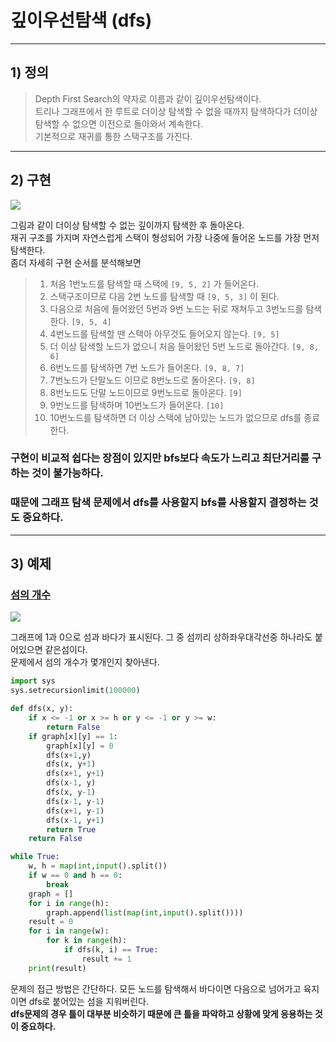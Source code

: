 # 깊이우선탐색 (dfs)

-------------
## 1) 정의
> Depth First Search의 약자로 이름과 같이 깊이우선탐색이다.   
> 트리나 그래프에서 한 루트로 더이상 탐색할 수 없을 때까지 탐색하다가 더이상 탐색할 수 없으면 이전으로 돌아와서 계속한다.   
> 기본적으로 재귀를 통한 스택구조를 가진다.    

-------------
## 2) 구현
<img src = "https://upload.wikimedia.org/wikipedia/commons/thumb/7/7f/Depth-First-Search.gif/330px-Depth-First-Search.gif">   

그림과 같이 더이상 탐색할 수 없는 깊이까지 탐색한 후 돌아온다.   
재귀 구조를 가지며 자연스럽게 스택이 형성되어 가장 나중에 들어온 노드를 가장 먼저 탐색한다.   
좀더 자세히 구현 순서를 분석해보면   
> 1. 처음 1번노드를 탐색할 때 스택에 ```[9, 5, 2]``` 가 들어온다.   
> 2. 스택구조이므로 다음 2번 노드를 탐색할 때 ```[9, 5, 3]``` 이 된다.
> 3. 다음으로 처음에 들어왔던 5번과 9번 노드는 뒤로 재쳐두고 3번노드를 탐색한다. ```[9, 5, 4]``` 
> 4. 4번노드를 탐색할 땐 스택아 아무것도 들어오지 않는다. ```[9, 5]```
> 5. 더 이상 탐색할 노드가 없으니 처음 들어왔던 5번 노드로 돌아간다. ```[9, 8, 6]```
> 6. 6번노드를 탐색하면 7번 노드가 들어온다. ```[9, 8, 7]```
> 7. 7번노드가 단말노드 이므로 8번노드로 돌아온다. ```[9, 8]```
> 8. 8번노드도 단말 노드이므로 9번노드로 돌아온다. ```[9]```
> 9. 9번노드를 탐색하며 10번노드가 들어온다. ```[10]```
> 10. 10번노드를 탐색하면 더 이상 스택에 남아있는 노드가 없으므로 dfs를 종료한다.

### 구현이 비교적 쉽다는 장점이 있지만 bfs보다 속도가 느리고 최단거리를 구하는 것이 불가능하다.
### 때문에 그래프 탐색 문제에서 dfs를 사용할지 bfs를 사용할지 결정하는 것도 중요하다.

-----------------
## 3) 예제
### [섬의 개수](https://www.acmicpc.net/problem/4963)

<img src = "https://www.acmicpc.net/upload/images/island.png">

그래프에 1과 0으로 섬과 바다가 표시된다. 그 중 섬끼리 상하좌우대각선중 하나라도 붙어있으면 같은섬이다.   
문제에서 섬의 개수가 몇개인지 찾아낸다.

```python
import sys
sys.setrecursionlimit(100000)

def dfs(x, y):
    if x <= -1 or x >= h or y <= -1 or y >= w:
        return False
    if graph[x][y] == 1:
        graph[x][y] = 0
        dfs(x+1,y)
        dfs(x, y+1)
        dfs(x+1, y+1)
        dfs(x-1, y)
        dfs(x, y-1)
        dfs(x-1, y-1)
        dfs(x+1, y-1)
        dfs(x-1, y+1)
        return True
    return False

while True:
    w, h = map(int,input().split())
    if w == 0 and h == 0:
        break
    graph = []
    for i in range(h):
        graph.append(list(map(int,input().split())))
    result = 0
    for i in range(w):
        for k in range(h):
            if dfs(k, i) == True:
                result += 1
    print(result)
```

문제의 접근 방법은 간단하다. 모든 노드를 탐색해서 바다이면 다음으로 넘어가고 육지이면 dfs로 붙어있는 섬을 지워버린다.   
<b>dfs문제의 경우 틀이 대부분 비슷하기 때문에 큰 틀을 파악하고 상황에 맞게 응용하는 것이 중요하다.</b>